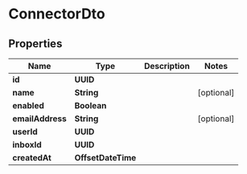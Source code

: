 

# ConnectorDto


## Properties

| Name | Type | Description | Notes |
|------------ | ------------- | ------------- | -------------|
|**id** | **UUID** |  |  |
|**name** | **String** |  |  [optional] |
|**enabled** | **Boolean** |  |  |
|**emailAddress** | **String** |  |  [optional] |
|**userId** | **UUID** |  |  |
|**inboxId** | **UUID** |  |  |
|**createdAt** | **OffsetDateTime** |  |  |



